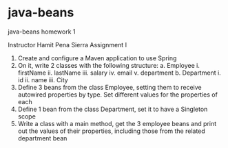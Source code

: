 # java-beans
java-beans homework 1

Instructor Hamit Pena Sierra
Assignment I
1. Create and configure a Maven application to use Spring
2. On it, write 2 classes with the following structure:
a. Employee
i. firstName
ii. lastName
iii. salary
iv. email
v. department
b. Department
i. id
ii. name
iii. City
3. Define 3 beans from the class Employee, setting them to receive autowired
properties by type. Set different values for the properties of each
4. Define 1 bean from the class Department, set it to have a Singleton scope
5. Write a class with a main method, get the 3 employee beans and print out the values
of their properties, including those from the related department bean
